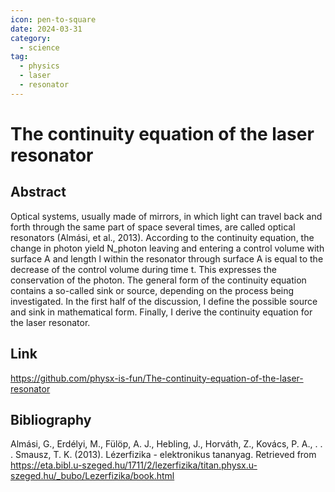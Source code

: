 ```yaml
---
icon: pen-to-square
date: 2024-03-31
category:
  - science
tag:
  - physics
  - laser
  - resonator
---
```


# The continuity equation of the laser resonator

<!-- more -->

## Abstract

Optical systems, usually made of mirrors, in which light can travel back and forth through the same part of space several times, are called optical resonators (Almási, et al., 2013). According to the continuity equation, the change in photon yield N_photon leaving and entering a control volume with surface A and length l within the resonator through surface A is equal to the decrease of the control volume during time t. This expresses the conservation of the photon. The general form of the continuity equation contains a so-called sink or source, depending on the process being investigated. In the first half of the discussion, I define the possible source and sink in mathematical form. Finally, I derive the continuity equation for the laser resonator.

## Link

<https://github.com/physx-is-fun/The-continuity-equation-of-the-laser-resonator>

## Bibliography

Almási, G., Erdélyi, M., Fülöp, A. J., Hebling, J., Horváth, Z., Kovács, P. A., . . . Smausz, T. K. (2013). Lézerfizika - elektronikus tananyag. Retrieved from https://eta.bibl.u-szeged.hu/1711/2/lezerfizika/titan.physx.u-szeged.hu/_bubo/Lezerfizika/book.html